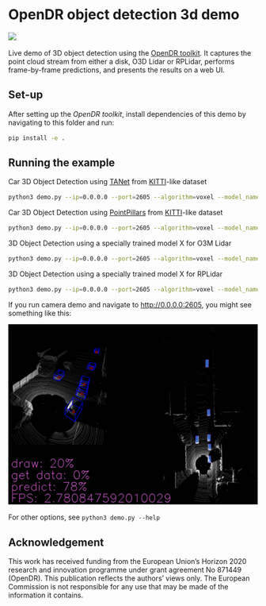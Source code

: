 # OpenDR object detection 3d demo
<div align="left">
  <a href="https://opensource.org/licenses/Apache-2.0">
    <img src="https://img.shields.io/badge/License-Apache%202.0-blue.svg" height="20">
  </a>
</div>

Live demo of 3D object detection using the [OpenDR toolkit](https://opendr.eu).
It captures the point cloud stream from either a disk, O3D Lidar or RPLidar, performs frame-by-frame predictions, and presents the results on a web UI.


## Set-up
After setting up the _OpenDR toolkit_, install dependencies of this demo by navigating to this folder and run:
```bash
pip install -e .
```


## Running the example
Car 3D Object Detection using [TANet](https://arxiv.org/abs/1912.05163) from [KITTI](http://www.cvlibs.net/datasets/kitti/eval_object.php?obj_benchmark=3d)-like dataset
```bash
python3 demo.py --ip=0.0.0.0 --port=2605 --algorithm=voxel --model_name=tanet_car_xyres_16 --source=disk --data_path=/data/sets/kitti_second/training/velodyne --model_config=configs/tanet_car_xyres_16.proto
```

Car 3D Object Detection using [PointPillars](https://arxiv.org/abs/1812.05784) from [KITTI](http://www.cvlibs.net/datasets/kitti/eval_object.php?obj_benchmark=3d)-like dataset
```bash
python3 demo.py --ip=0.0.0.0 --port=2605 --algorithm=voxel --model_name=pointpillars_car_xyres_16 --source=disk --data_path=/data/sets/kitti_second/training/velodyne --model_config=configs/tanet_car_xyres_16.proto
```

3D Object Detection using a specially trained model X for O3M Lidar
```bash
python3 demo.py --ip=0.0.0.0 --port=2605 --algorithm=voxel --model_name=X --source=o3mlidar --o3m_ip=0.0.0.0 --o3m_port=42000 --o3m_buffer_size=1460
```


3D Object Detection using a specially trained model X for RPLidar
```bash
python3 demo.py --ip=0.0.0.0 --port=2605 --algorithm=voxel --model_name=X --source=rplidar --rplidar_port=/dev/ttyUSB0
```

If you run camera demo and navigate to http://0.0.0.0:2605, you might see something like this:

<img src="media/demo.png">

For other options, see `python3 demo.py --help`

## Acknowledgement
This work has received funding from the European Union’s Horizon 2020 research and innovation programme under grant agreement No 871449 (OpenDR). This publication reflects the authors’ views only. The European Commission is not responsible for any use that may be made of the information it contains.

